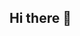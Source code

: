 ## Hi there 👋

<!--
**ANDR3LU/ANDR3LU** is a ✨ _special_ ✨ repository because its `README.md` (this file) appears on your GitHub profile.

Here are some ideas to get you started:

- 🔭 I’m currently working on sss
- 🌱 I’m currently learning sadas
- 👯 I’m looking to collaborate on sfasf
- 🤔 I’m looking for help with dfgfd
- 📫 How to reach me: sdf
- 😄 Pronouns: dfgdf
- ⚡ Fun fact: sdf
-->
